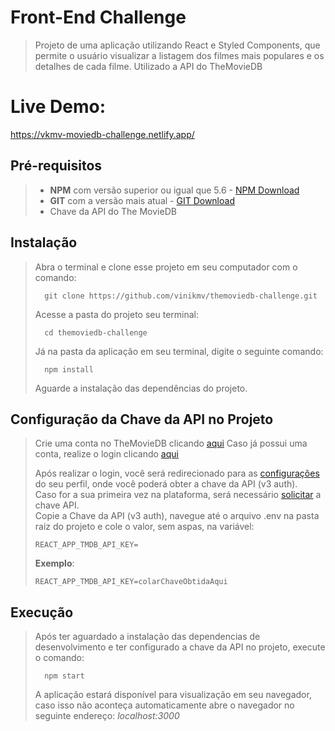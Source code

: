 # Front-End Challenge
> Projeto de uma aplicação utilizando React e Styled Components, que permite o usuário visualizar a listagem dos filmes mais populares e os detalhes de cada filme.
> Utilizado a API do TheMovieDB

# Live Demo:
https://vkmv-moviedb-challenge.netlify.app/

## Pré-requisitos
> - **NPM** com versão superior ou igual que 5.6 - [NPM Download](https://nodejs.org/en/download/)
> - **GIT** com a versão mais atual - [GIT Download](https://git-scm.com/downloads)
> - Chave da API do The MovieDB

## Instalação
> Abra o terminal e clone esse projeto em seu computador com o comando:
> ```
> 	git clone https://github.com/vinikmv/themoviedb-challenge.git
> ```
> Acesse a pasta do projeto seu terminal:
> ```
> 	cd themoviedb-challenge
> ```
> Já na pasta da aplicação em seu terminal, digite o seguinte comando:
> ```
> 	npm install
> ```
> Aguarde a instalação das dependências do projeto.
>

## Configuração da Chave da API no Projeto
> Crie uma conta no TheMovieDB clicando [aqui](https://www.themoviedb.org/signup)
> Caso já possui uma conta, realize o login clicando [aqui](https://www.themoviedb.org/login)
> 
> Após realizar o login, você será redirecionado para as [configurações](https://www.themoviedb.org/settings/api) do seu perfil, onde você poderá obter a chave da API (v3 auth).  
> Caso for a sua primeira vez na plataforma, será necessário [solicitar](https://www.themoviedb.org/settings/api/request) a chave API.  
> Copie a Chave da API (v3 auth), navegue até o arquivo .env na pasta raiz do projeto e cole o valor, sem aspas, na variável:
>```
>REACT_APP_TMDB_API_KEY=
>```
>**Exemplo**:
>```
>REACT_APP_TMDB_API_KEY=colarChaveObtidaAqui
>```
>
## Execução
> Após ter aguardado a instalação das dependencias de desenvolvimento e ter configurado a chave da API no projeto, execute o comando:
> ```
> 	npm start
> ```
> A aplicação estará disponível para visualização em seu navegador, caso isso não aconteça automaticamente abre o navegador no seguinte endereço: _localhost:3000_
>

